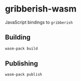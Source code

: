 # gribberish-wasm 

JavaScript bindings to `gribberish`

## Building

```bash
wasm-pack build
```

## Publishing

```bash
wasm-pack publish
```